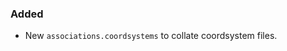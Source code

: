 <!--
A new scriv changelog fragment.

Uncomment the section that is right (remove the HTML comment wrapper).
For top level release notes, leave all the headers commented out.
-->


### Added

- New `associations.coordsystems` to collate coordsystem files.

<!--
### Changed

- A bullet item for the Changed category.

-->
<!--
### Fixed

- A bullet item for the Fixed category.

-->
<!--
### Deprecated

- A bullet item for the Deprecated category.

-->
<!--
### Removed

- A bullet item for the Removed category.

-->
<!--
### Security

- A bullet item for the Security category.

-->
<!--
### Infrastructure

- A bullet item for the Infrastructure category.

-->
